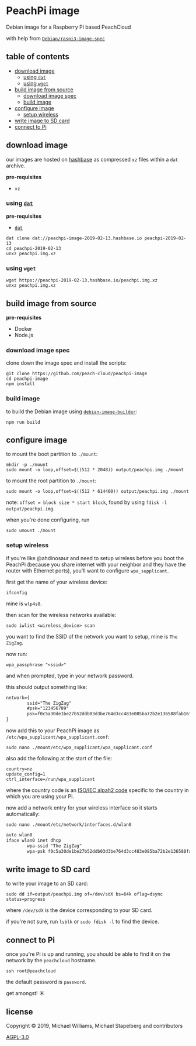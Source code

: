 # PeachPi image

Debian image for a Raspberry Pi based PeachCloud

with help from [`Debian/raspi3-image-spec`](https://github.com/Debian/raspi3-image-spec)

## table of contents

- [download image](#download-image)
  - [using `dat`](#using-dat)
  - [using `wget`](#using-wget)
- [build image from source](#build-image-from-source)
  - [download image spec](#download-image-spec)
  - [build image](#build-image)
- [configure image](#configure-image)
  - [setup wireless](#setup-wireless)
- [write image to SD card](#write-image-to-SD-card)
- [connect to Pi](#connect-to-Pi)

## download image

our images are hosted on [hashbase](https://hashbase.io) as compressed `xz` files within a `dat` archive.

**pre-requisites**

- `xz`

### using [`dat`](https://github.com/datproject/dat)

**pre-requisites**

- [`dat`](https://github.com/datproject/dat#installing-the--dat-command-line-tool)

```shell
dat clone dat://peachpi-image-2019-02-13.hashbase.io peachpi-2019-02-13
cd peachpi-2019-02-13
unxz peachpi.img.xz
```

### using `wget`

```
wget https://peachpi-2019-02-13.hashbase.io/peachpi.img.xz
unxz peachpi.img.xz
```

## build image from source

**pre-requisites**

- Docker
- Node.js

### download image spec

clone down the image spec and install the scripts:

```
git clone https://github.com/peach-cloud/peachpi-image
cd peachpi-image
npm install
```

### build image

to build the Debian image using [`debian-image-builder`](https://github.com/ahdinosaur/debian-image-builder):

```
npm run build
```

## configure image

to mount the boot partition to `./mount`:

```shell
mkdir -p ./mount
sudo mount -o loop,offset=$((512 * 2048)) output/peachpi.img ./mount
```

to mount the root partition to `./mount`:

```shell
sudo mount -o loop,offset=$((512 * 614400)) output/peachpi.img ./mount
```

note: `offset = block size * start block`, found by using `fdisk -l output/peachpi.img`.

when you're done configuring, run

```shell
sudo umount ./mount
```

### setup wireless

if you're like @ahdinosaur and need to setup wireless before you boot the PeachPi (because you share internet with your neighbor and they have the router with Ethernet ports), you'll want to configure `wpa_supplicant`.

first get the name of your wireless device:

```shell
ifconfig
```

mine is `wlp4s0`.

then scan for the wireless networks available:

```shell
sudo iwlist <wireless_device> scan
```

you want to find the SSID of the network you want to setup, mine is `The ZigZag`.

now run:

```shell
wpa_passphrase "<ssid>"
```

and when prompted, type in your network password.

this should output something like:

```txt
network={
        ssid="The ZigZag"
        #psk="123456789"
        psk=f0c5a30de1be27b52ddb03d3be764d3cc483e085ba72b2e136588fab16f42624
}
```

now add this to your PeachPi image as `/etc/wpa_supplicant/wpa_supplicant.conf`:

```shell
sudo nano ./mount/etc/wpa_supplicant/wpa_supplicant.conf
```

also add the following at the start of the file:

```
country=nz
update_config=1
ctrl_interface=/run/wpa_supplicant
```

where the country code is an [ISO/IEC alpah2 code](https://en.wikipedia.org/wiki/ISO_3166-1_alpha-2#Officially_assigned_code_elements) specific to the country in which you are using your Pi.

now add a network entry for your wireless interface so it starts automatically:

```shell
sudo nano ./mount/etc/network/interfaces.d/wlan0
```

```txt
auto wlan0
iface wlan0 inet dhcp
        wpa-ssid "The ZigZag"
        wpa-psk f0c5a30de1be27b52ddb03d3be764d3cc483e085ba72b2e136588fab16f42624
```

## write image to SD card

to write your image to an SD card:

```shell
sudo dd if=output/peachpi.img of=/dev/sdX bs=64k oflag=dsync status=progress
```

where `/dev/sdX` is the device corresponding to your SD card.

if you're not sure, run `lsblk` or `sudo fdisk -l` to find the device.

## connect to Pi

once you're Pi is up and running, you should be able to find it on the network by the `peachcloud` hostname.

```shell
ssh root@peachcloud
```

the default password is `password`.

get amongst! :sunny:

## license

Copyright © 2019, Michael Williams, Michael Stapelberg and contributors

[AGPL-3.0](./LICENSE)
